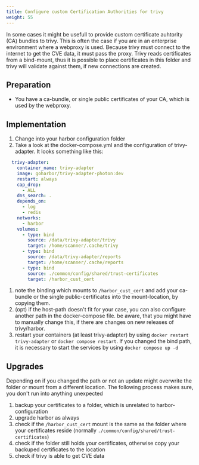 ```yaml
---
title: Configure custom Certification Authorities for trivy
weight: 55
---
```


In some cases it might be usefull to provide custom certificate auhtority (CA) bundles to trivy. This is often the case if you are in an enterprise environment where a webproxy is used. Because trivy must connect to the internet to get the CVE data, it must pass the proxy. Trivy reads certificates from a bind-mount, thus it is possible to place certificates in this folder and trivy will validate against them, if new connections are created.

## Preparation
- You have a ca-bundle, or single public certificates of your CA, which is used by the webproxy.

## Implementation
1. Change into your harbor configuration folder
1. Take a look at the docker-compose.yml and the configuration of trivy-adapter. It looks something like this:
```yaml
  trivy-adapter:
    container_name: trivy-adapter
    image: goharbor/trivy-adapter-photon:dev
    restart: always
    cap_drop:
      - ALL
    dns_search: .
    depends_on:
      - log
      - redis
    networks:
      - harbor
    volumes:
      - type: bind
        source: /data/trivy-adapter/trivy
        target: /home/scanner/.cache/trivy
      - type: bind
        source: /data/trivy-adapter/reports
        target: /home/scanner/.cache/reports
      - type: bind
        source: ./common/config/shared/trust-certificates
        target: /harbor_cust_cert
```
1. note the binding which mounts to `/harbor_cust_cert` and add your ca-bundle or the single public-certificates into the mount-location, by copying them.
1. (opt) if the host-path doesn't fit for your case, you can also configure another path in the docker-compose file. be aware, that you might have to manually change this, if there are changes on new releases of trivy/harbor.
1. restart your containers (at least trivy-adapter) by using `docker restart trivy-adapter` or `docker compose restart`. If you changed the bind path, it is necessary to start the services by using `docker compose up -d`

## Upgrades
Depending on if you changed the path or not an update might overwrite the folder or mount from a different location. The following process makes sure, you don't run into anything unexpected
1. backup your certificates to a folder, which is unrelated to harbor-configuration
1. upgrade harbor as always
1. check if the `/harbor_cust_cert` mount is the same as the folder where your certificates reside (normally `./common/config/shared/trust-certificates`)
1. check if the folder still holds your certificates, otherwise copy your backuped certificates to the location
1. check if trivy is able to get CVE data
